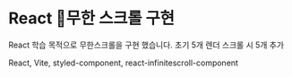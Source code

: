 # React 무한 스크롤 구현

React 학습 목적으로 무한스크롤을 구현 했습니다.
초기 5개 렌더 스크롤 시 5개 추가

React, Vite, styled-component, react-infinitescroll-component
